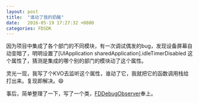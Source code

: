 ```yaml
---
layout: post
title:  "谁动了我的奶酪"
date:   2016-05-19 17:27:32 +0800
categories: FDSDK
---
```


因为项目中集成了各个部门的不同模块，有一次调试偶发的bug，发现设备屏幕自动变暗了，明明设置了[UIApplication sharedApplication].idleTimerDisabled 这个属性了，猜测是集成的哪个别的部门的模块动了这个属性。


灵光一现，我写了个KVO去监听这个属性，谁动了它，我就把它的函数调用栈给打出来。复现即解决。😄

事后，简单整理了一下，写了一个类，[FDDebugObserver](https://github.com/toolazytoname/FDDebugObserver)奉上。
